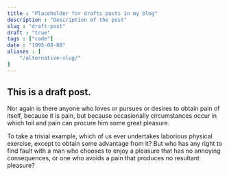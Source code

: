 ```yaml
---
title : "Placeholder for drafts posts in my blog"
description : "Description of the post"
slug : "draft-post"
draft : "true"
tags : ["code"]
date : "1995-08-08"
aliases : [
    "/alternative-slug/"
]
---
```


## This is a draft post.

Nor again is there anyone who loves or pursues or desires to obtain pain of itself, because it is pain, but because occasionally circumstances occur in which toil and pain can procure him some great pleasure. 

To take a trivial example, which of us ever undertakes laborious physical exercise, except to obtain some advantage from it? But who has any right to find fault with a man who chooses to enjoy a pleasure that has no annoying consequences, or one who avoids a pain that produces no resultant pleasure?